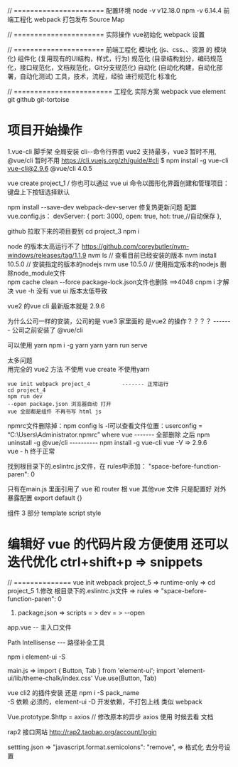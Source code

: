 // ======================
配置环境
node -v
v12.18.0
npm -v
6.14.4
前端工程化
webpack
打包发布
Source Map

// ======================
实际操作
vue初始化
webpack 设置


// ======================
前端工程化
模块化 (js、css、、资源 的 模块化)
组件化 (复用现有的UI结构，样式，行为)
规范化 (目录结构划分，编码规范化，接口规范化，文档规范化，Git分支规范化)
自动化 (自动化构建，自动化部署，自动化测试)
工具，技术，流程，经验  进行规范化 标准化

// ========================
工程化 实际方案
webpack
vue
element
git  github git-tortoise

# 项目开始操作
1.vue-cli 脚手架 全局安装    cli--命令行界面
vue2 支持最多，vue3 暂时不用, @vue/cli 暂时不用
https://cli.vuejs.org/zh/guide/#cli
$ npm install -g vue-cli
 vue-cli@2.9.6   @vue/cli 4.0.5

 vue create project_1     /   你也可以通过 vue ui 命令以图形化界面创建和管理项目：
 键盘上下按钮选择默认

 npm install --save-dev webpack-dev-server
 修复热更新问题  配置 vue.config.js：   devServer: { port: 3000, open: true, hot: true,//自动保存 },

 github 拉取下来的项目要到 cd project_3  npm i

 node 的版本太高运行不了  https://github.com/coreybutler/nvm-windows/releases/tag/1.1.9
 nvm ls   // 查看目前已经安装的版本
 nvm install 10.5.0  // 安装指定的版本的nodejs
 nvm use 10.5.0  // 使用指定版本的nodejs
删除node_module文件   
npm cache clean --force       package-lock.json文件也删除     ==>4048
cnpm i   才解决
vue -h   没有 vue ui 版本太低导致



vue2 的vue cli 最新版本就是 2.9.6

为什么公司一样的安装，公司的是 vue3   家里面的 是vue2 的操作？？？？  ------- 公司之前安装了 @vue/cli

可以使用 yarn 
npm i -g yarn
yarn      yarn run serve

太多问题  
用完全的 vue2 方法 不使用 vue create   不使用yarn

    vue init webpack project_4          ------- 正常运行
    cd project_4 
    npm run dev 
    --open package.json 浏览器自动 打开
    vue 全部都是组件 不再书写 html js


  npmrc文件删除掉：npm config ls -l可以查看文件位置：userconfig = “C:\Users\Administrator\.npmrc”
  where vue  ------- 全部删除 之后 npm uninstall -g @vue/cli   ---------- npm install -g vue-cli
  vue -V   => 2.9.6   
  vue - h   终于正常


  找到根目录下的.eslintrc.js文件，在 rules中添加：
"space-before-function-paren": 0 

  只有在main.js  里面引用了 vue 和 router  根 vue  其他vue 文件 只是配置好 对外暴露配置
  export default {}

  组件 3 部分  template script  style


  # 编辑好 vue 的代码片段 方便使用 还可以迭代优化 ctrl+shift+p => snippets

  // ==============
  vue init webpack project_5   => runtime-only => cd project_5
  1.修改 根目录下的.eslintrc.js文件  => rules =>  "space-before-function-paren": 0

1. package.json => scripts = > dev = > --open

  app.vue -- 主入口文件

  Path Intellisense  --- 路径补全工具

  npm i element-ui -S

  main.js => 
  import { Button, Tab } from 'element-ui';
  import 'element-ui/lib/theme-chalk/index.css'
  Vue.use(Button, Tab)

  vue cli2 的插件安装 
  还是 npm i -S pack_name  
  -S 依赖 必须的，element-ui
  -D 开发依赖，不打包上线 类似 webpack

  Vue.prototype.$http = axios  // 修改原本的异步
  axios 使用 时候去看 文档

  rap2 接口网站 http://rap2.taobao.org/account/login


  settting.json => "javascript.format.semicolons": "remove",  => 格式化 去分号设置 